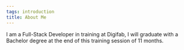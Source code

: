 ```yaml
---
tags: introduction
title: About Me
---
```


I am a Full-Stack Developer in training at Digifab, I will graduate with a Bachelor degree at the end of this training session of 11 months.
